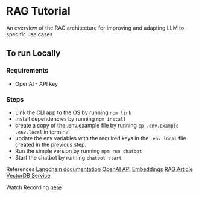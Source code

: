 # RAG Tutorial

An overview of the RAG architecture for improving and adapting LLM to specific use cases

## To run Locally

### Requirements

- OpenAI - API key

### Steps

- Link the CLI app to the OS by running `npm link`
- Install dependencies by running `npm install`
- create a copy of the .env.example file by running `cp .env.example .env.local` in terminal
- update the env variables with the required keys in the `.env.local` file created in the previous step.
- Run the simple version by running `npm run chatbot`
- Start the chatbot by running `chatbot start`

References
[Langchain documentation](https://js.langchain.com/docs/get_started/quickstart)
[OpenAI API](https://platform.openai.com/api-keys)
[Embeddings](https://platform.openai.com/docs/guides/embeddings)
[RAG Article](https://medium.com/@bijit211987/rag-vs-vectordb-2c8cb3e0ee52)
[VectorDB Service](https://qdrant.tech/)

Watch Recording [here](https://drive.google.com/file/d/1goNpRpVwbPUdBUx5CHHMY8kBMS9SW05I/view?usp=drive_link)
